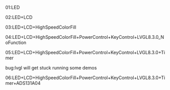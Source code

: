 01:LED

02:LED+LCD

03:LED+LCD+HighSpeedColorFill

04:LED+LCD+HighSpeedColorFill+PowerControl+KeyControl+LVGL8.3.0_NoFunction

05:LED+LCD+HighSpeedColorFill+PowerControl+KeyControl+LVGL8.3.0+Timer

bug:lvgl will get stuck running some demos

06:LED+LCD+HighSpeedColorFill+PowerControl+KeyControl+LVGL8.3.0+Timer+ADS131A04


